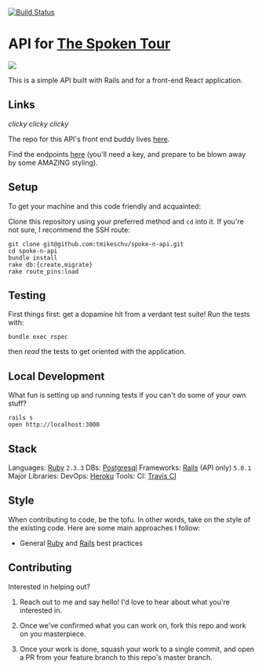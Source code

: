 [![Build Status](https://travis-ci.org/tmikeschu/the-spoken-tour-api.svg?branch=master)](https://travis-ci.org/tmikeschu/the-spoken-tour-api)

# API for [The Spoken Tour](http://www.thespokentour.com/)

![](https://www.thespokentour.com//static/media/spoken-logo.6fa3a5cd.jpg)

This is a simple API built with Rails and for a front-end React application.

## Links

*clicky clicky clicky*

The repo for this API's front end buddy lives [here](https://github.com/tmikeschu/spoke-n).

Find the endpoints [here](http://spoken-api.herokuapp.com/) (you'll need a key, and prepare to be blown away by some AMAZING styling).

## Setup

To get your machine and this code friendly and acquainted:

Clone this repository using your preferred method and `cd` into it. If you're not sure, I
recommend the SSH route:

```
git clone git@github.com:tmikeschu/spoke-n-api.git
cd spoke-n-api
bundle install
rake db:{create,migrate}
rake route_pins:load
```

## Testing

First things first: get a dopamine hit from a verdant test suite! Run the tests with:

```
bundle exec rspec
```

then *read* the tests to get oriented with the application.

## Local Development

What fun is setting up and running tests if you can't do some of your own stuff?

```
rails s
open http://localhost:3000
```

## Stack

Languages: [Ruby](http://ruby-doc.org/) `2.3.3`
DBs: [Postgresql](https://www.postgresql.org/docs/)
Frameworks: [Rails](http://guides.rubyonrails.org/) (API only) `5.0.1`
Major Libraries:
DevOps: [Heroku](https://www.heroku.com/home)
Tools:
CI: [Travis CI](https://travis-ci.org/)

## Style

When contributing to code, be the tofu. In other words, take on the style of the
existing code. Here are some main approaches I follow:

* General [Ruby](https://github.com/bbatsov/ruby-style-guide) and [Rails](https://github.com/bbatsov/rails-style-guide) best practices

## Contributing

Interested in helping out?

1. Reach out to me and say hello! I'd love to hear about what you're interested
   in.

2. Once we've confirmed what you can work on, fork this repo and work on you
   masterpiece.

3. Once your work is done, squash your work to a single commit, and open a PR
   from your feature branch to this repo's master branch.


